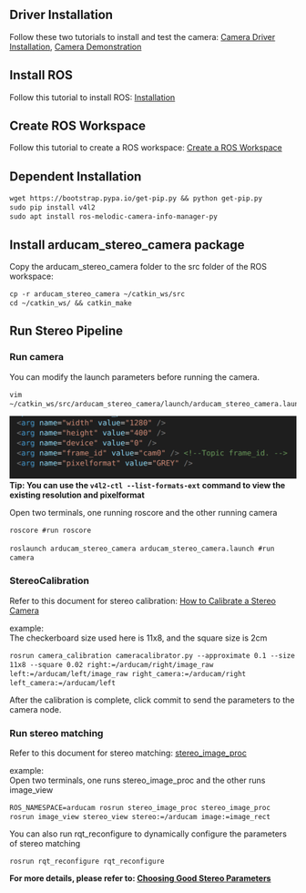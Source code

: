 ## Driver Installation
Follow these two tutorials to install and test the camera: [Camera Driver Installation](https://www.arducam.com/docs/camera-for-jetson-nano/mipi-camera-modules-for-jetson-nano/driver-installation/), [Camera Demonstration](https://www.arducam.com/docs/camera-for-jetson-nano/mipi-camera-modules-for-jetson-nano/camera-demonstration/)

## Install ROS

Follow this tutorial to install ROS: [Installation](http://wiki.ros.org/melodic/Installation/Ubuntu)  

## Create ROS Workspace

Follow this tutorial to create a ROS workspace: [Create a ROS Workspace](http://wiki.ros.org/ROS/Tutorials/InstallingandConfiguringROSEnvironment#Create_a_ROS_Workspace)  

## Dependent Installation

```
wget https://bootstrap.pypa.io/get-pip.py && python get-pip.py
sudo pip install v4l2
sudo apt install ros-melodic-camera-info-manager-py
```

## Install arducam_stereo_camera package

Copy the arducam_stereo_camera folder to the src folder of the ROS workspace:  
```
cp -r arducam_stereo_camera ~/catkin_ws/src
cd ~/catkin_ws/ && catkin_make
```

## Run Stereo Pipeline

### Run camera
You can modify the launch parameters before running the camera.  
```
vim ~/catkin_ws/src/arducam_stereo_camera/launch/arducam_stereo_camera.launch
```
![launch](res/launch_param.png)  
**Tip: You can use the `v4l2-ctl --list-formats-ext` command to view the existing resolution and pixelformat**  

Open two terminals, one running roscore and the other running camera  
```
roscore #run roscore

roslaunch arducam_stereo_camera arducam_stereo_camera.launch #run camera
```

### StereoCalibration
Refer to this document for stereo calibration: [How to Calibrate a Stereo Camera](http://wiki.ros.org/camera_calibration/Tutorials/StereoCalibration)  

example:  
The checkerboard size used here is 11x8, and the square size is 2cm
```
rosrun camera_calibration cameracalibrator.py --approximate 0.1 --size 11x8 --square 0.02 right:=/arducam/right/image_raw left:=/arducam/left/image_raw right_camera:=/arducam/right left_camera:=/arducam/left
```
After the calibration is complete, click commit to send the parameters to the camera node.

### Run stereo matching
Refer to this document for stereo matching: [stereo_image_proc](http://wiki.ros.org/stereo_image_proc)  

example:  
Open two terminals, one runs stereo_image_proc and the other runs image_view  
```
ROS_NAMESPACE=arducam rosrun stereo_image_proc stereo_image_proc
rosrun image_view stereo_view stereo:=/arducam image:=image_rect
```
You can also run rqt_reconfigure to dynamically configure the parameters of stereo matching  
```
rosrun rqt_reconfigure rqt_reconfigure
```  
**For more details, please refer to: [Choosing Good Stereo Parameters](http://wiki.ros.org/stereo_image_proc/Tutorials/ChoosingGoodStereoParameters#Start_the_stereo_processing_node)**

